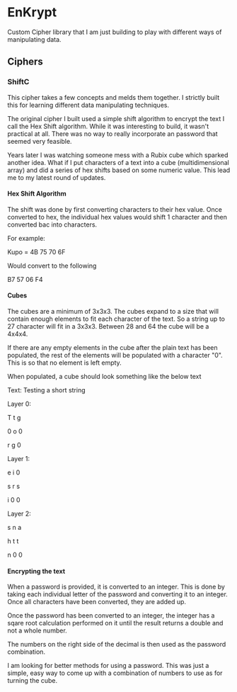 # EnKrypt
Custom Cipher library that I am just building to play with different ways of manipulating data.

## Ciphers

### ShiftC

This cipher takes a few concepts and melds them together. I strictly built this for learning different data manipulating techniques.

The original cipher I built used a simple shift algorithm to encrypt the text I call the Hex Shift algorithm. While it was interesting to build, it wasn't practical at all. There was no way to really incorporate an password that seemed very feasible.

Years later I was watching someone mess with a Rubix cube which sparked another idea. What if I put characters of a text into a cube (multidimensional array) and did a series of hex shifts based on some numeric value. This lead me to my latest round of updates.


#### Hex Shift Algorithm

The shift was done by first converting characters to their hex value. Once converted to hex, the individual hex values would shift 1 character and then converted bac into characters.

For example:

Kupo = 4B 75 70 6F

Would convert to the following

B7 57 06 F4


#### Cubes

The cubes are a minimum of 3x3x3. The cubes expand to a size that will contain enough elements to fit each character of the text. So a string up to 27 character will fit in a 3x3x3. Between 28 and 64 the cube will be a 4x4x4.

If there are any empty elements in the cube after the plain text has been populated, the rest of the elements will be populated with a character "0". This is so that no element is left empty.

When populated, a cube should look something like the below text

Text: Testing a short string

Layer 0:

  T  t  g

  0  o  0

  r  g  0


Layer 1:

  e  i  0

  s  r  s

  i  0  0


Layer 2:

  s  n  a

  h  t  t

  n  0  0


#### Encrypting the text

When a password is provided, it is converted to an integer. This is done by taking each individual letter of the password and converting it to an integer. Once all characters have been converted, they are added up.

Once the password has been converted to an integer, the integer has a sqare root calculation performed on it until the result returns a double and not a whole number. 

The numbers on the right side of the decimal is then used as the password combination.

I am looking for better methods for using a password. This was just a simple, easy way to come up with a combination of numbers to use as for turning the cube.


